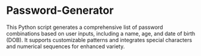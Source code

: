 # Password-Generator
This Python script generates a comprehensive list of password combinations based on user inputs, including a name, age, and date of birth (DOB). It supports customizable patterns and integrates special characters and numerical sequences for enhanced variety.
